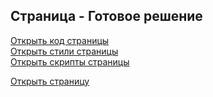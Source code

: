 ## Страница - Готовое решение

[Открыть код страницы](./Decision.html) <br />
[Открыть стили страницы](./Decision.css) <br />
[Открыть скрипты страницы](./Decision.js) <br />

[Открыть страницу](http://127.0.0.1:8000/pages/decision/Decision.html)